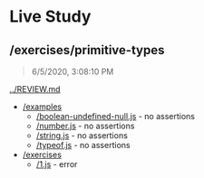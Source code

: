 # Live Study 

## /exercises/primitive-types

> 6/5/2020, 3:08:10 PM 

[../REVIEW.md](../REVIEW.md)

- [/examples](./examples/REVIEW.md)
  - [/boolean-undefined-null.js](./examples/REVIEW.md#boolean-undefined-nulljs) - no assertions
  - [/number.js](./examples/REVIEW.md#numberjs) - no assertions
  - [/string.js](./examples/REVIEW.md#stringjs) - no assertions
  - [/typeof.js](./examples/REVIEW.md#typeofjs) - no assertions
- [/exercises](./exercises/REVIEW.md)
  - [/1.js](./exercises/REVIEW.md#1js) - error

